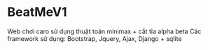 # BeatMeV1
Web chơi caro sử dụng thuật toán minimax + cắt tỉa alpha beta
Các framework sử dụng: Bootstrap, Jquery, Ajax, Django + sqlite
